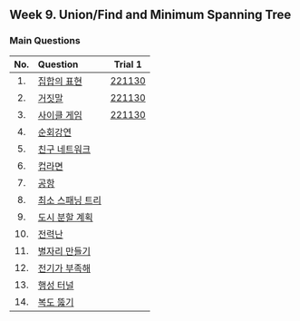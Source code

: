 ## Week 9. Union/Find and Minimum Spanning Tree


### Main Questions
|No.  |Question|Trial 1|
|:---:|:-------|:-----:|
|1.   |[집합의 표현](https://www.acmicpc.net/problem/1717)| [221130](https://github.com/JoonHyeok-hozy-Kim/algorithm_study/blob/main/BaekJoon/Solutions/Week10/MainQuestions/Sol_01_221129_1717_cheated.py) |
|2.   |[거짓말](https://www.acmicpc.net/problem/1043)| [221130](https://github.com/JoonHyeok-hozy-Kim/algorithm_study/blob/main/BaekJoon/Solutions/Week10/MainQuestions/Sol_02_221130_1043.py) |
|3.   |[사이클 게임](https://www.acmicpc.net/problem/20040)| [221130](https://github.com/JoonHyeok-hozy-Kim/algorithm_study/blob/main/BaekJoon/Solutions/Week10/MainQuestions/Sol_03_221130_20040.py) |
|4.   |[순회강연](https://www.acmicpc.net/problem/2109)| [](https://github.com/JoonHyeok-hozy-Kim/algorithm_study/blob/main/BaekJoon/Solutions/Week10/MainQuestions/Sol.py) |
|5.   |[친구 네트워크](https://www.acmicpc.net/problem/4195)| [](https://github.com/JoonHyeok-hozy-Kim/algorithm_study/blob/main/BaekJoon/Solutions/Week10/MainQuestions/Sol.py) |
|6.   |[컵라면](https://www.acmicpc.net/problem/1781)| [](https://github.com/JoonHyeok-hozy-Kim/algorithm_study/blob/main/BaekJoon/Solutions/Week10/MainQuestions/Sol.py) |
|7.   |[공항](https://www.acmicpc.net/problem/10775)| [](https://github.com/JoonHyeok-hozy-Kim/algorithm_study/blob/main/BaekJoon/Solutions/Week10/MainQuestions/Sol.py) |
|8.   |[최소 스패닝 트리](https://www.acmicpc.net/problem/1197)| [](https://github.com/JoonHyeok-hozy-Kim/algorithm_study/blob/main/BaekJoon/Solutions/Week10/MainQuestions/Sol.py) |
|9.   |[도시 분할 계획](https://www.acmicpc.net/problem/1647)| [](https://github.com/JoonHyeok-hozy-Kim/algorithm_study/blob/main/BaekJoon/Solutions/Week10/MainQuestions/Sol.py) |
|10.  |[전력난](https://www.acmicpc.net/problem/6497)| [](https://github.com/JoonHyeok-hozy-Kim/algorithm_study/blob/main/BaekJoon/Solutions/Week10/MainQuestions/Sol.py) |
|11.  |[별자리 만들기](https://www.acmicpc.net/problem/4386)| [](https://github.com/JoonHyeok-hozy-Kim/algorithm_study/blob/main/BaekJoon/Solutions/Week10/MainQuestions/Sol.py) |
|12.  |[전기가 부족해](https://www.acmicpc.net/problem/10423)| [](https://github.com/JoonHyeok-hozy-Kim/algorithm_study/blob/main/BaekJoon/Solutions/Week10/MainQuestions/Sol.py) |
|13.  |[행성 터널](https://www.acmicpc.net/problem/2887)| [](https://github.com/JoonHyeok-hozy-Kim/algorithm_study/blob/main/BaekJoon/Solutions/Week10/MainQuestions/Sol.py) |
|14.  |[복도 뚫기](https://www.acmicpc.net/problem/9373)| [](https://github.com/JoonHyeok-hozy-Kim/algorithm_study/blob/main/BaekJoon/Solutions/Week10/MainQuestions/Sol.py) |

